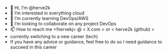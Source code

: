- 👋 Hi, I’m @herve2k
- 👀 I’m interested in everything cloud
- 🌱 I’m currently learning DevOps/AWS   
- 💞️ I’m looking to collaborate on any project DevOps
- 📫 How to reach me >!hervekj< @ < X.com > or < herve2k (github) >
- currently switching to a new career (tech)
- If you have any advice or guidance, feel free to do so I need guidance to succeed in this career  

<!---
herve2k/herve2k is a ✨ special ✨ repository because its `README.md` (this file) appears on your GitHub profile.
You can click the Preview link to take a look at your changes.
--->
